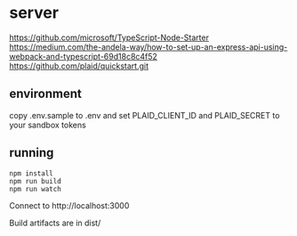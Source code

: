 # server

https://github.com/microsoft/TypeScript-Node-Starter
https://medium.com/the-andela-way/how-to-set-up-an-express-api-using-webpack-and-typescript-69d18c8c4f52
https://github.com/plaid/quickstart.git

## environment
copy .env.sample to .env and set PLAID_CLIENT_ID and PLAID_SECRET to your sandbox tokens

## running
    npm install
    npm run build
    npm run watch

Connect to http://localhost:3000

Build artifacts are in dist/